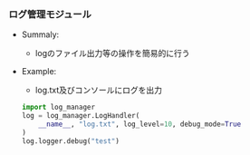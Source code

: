 ### ログ管理モジュール

- Summaly:
    - logのファイル出力等の操作を簡易的に行う

- Example:
    - log.txt及びコンソールにログを出力

    ```Python
    import log_manager
    log = log_manager.LogHandler(
        __name__, "log.txt", log_level=10, debug_mode=True
    )
    log.logger.debug("test")
    ```
